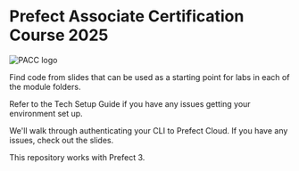 # Prefect Associate Certification Course 2025

![PACC logo](./images/word.png)

Find code from slides that can be used as a starting point for labs in each of the module folders.

Refer to the Tech Setup Guide if you have any issues getting your environment set up.

We'll walk through authenticating your CLI to Prefect Cloud. If you have any issues, check out the slides.

This repository works with Prefect 3.
